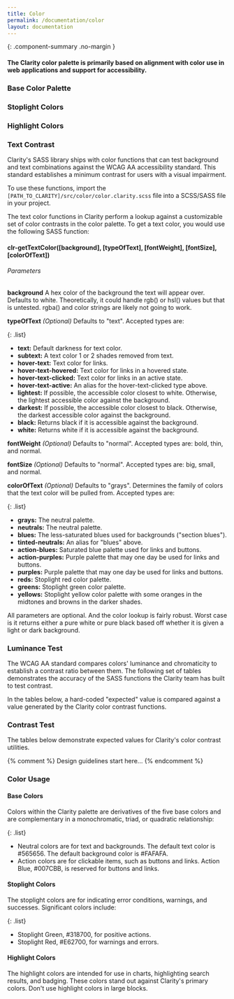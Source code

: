 ```yaml
---
title: Color
permalink: /documentation/color
layout: documentation
---
```


{: .component-summary .no-margin }
#### The Clarity color palette is primarily based on alignment with color use in web applications and support for accessibility.

### Base Color Palette

<clr-color-palette-base></clr-color-palette-base>

### Stoplight Colors

<clr-color-palette-stoplight></clr-color-palette-stoplight>

### Highlight Colors

<clr-color-palette-highlight></clr-color-palette-highlight>

### Text Contrast

Clarity's SASS library ships with color functions that can test background and text combinations against the WCAG AA accessibility standard. This standard establishes a minimum contrast for users with a visual impairment.

To use these functions, import the <code class="clr-code">[PATH_TO_CLARITY]/src/color/color.clarity.scss</code> file into a SCSS/SASS file in your project.

The text color functions in Clarity perform a lookup against a customizable set of color contrasts in the color palette. To get a text color, you would use the following SASS function:

#### clr-getTextColor([background], [typeOfText], [fontWeight], [fontSize], [colorOfText])

###### Parameters

**background**
A hex color of the background the text will appear over. Defaults to white. Theoretically, it could handle rgb() or hsl() values but that is untested. rgba() and color strings are likely not going to work.

**typeOfText**
_(Optional)_ Defaults to "text". Accepted types are:

{: .list}
- **text:** Default darkness for text color.
- **subtext:** A text color 1 or 2 shades removed from text.
- **hover-text:** Text color for links.
- **hover-text-hovered:** Text color for links in a hovered state.
- **hover-text-clicked:** Text color for links in an active state.
- **hover-text-active:** An alias for the hover-text-clicked type above.
- **lightest:** If possible, the accessible color closest to white. Otherwise, the lightest accessible color against the background.
- **darkest:** If possible, the accessible color closest to black. Otherwise, the darkest accessible color against the background.
- **black:** Returns black if it is accessible against the background.
- **white:** Returns white if it is accessible against the background.

**fontWeight**
_(Optional)_ Defaults to "normal". Accepted types are: bold, thin, and normal.

**fontSize**
_(Optional)_ Defaults to "normal". Accepted types are: big, small, and normal.

**colorOfText**
_(Optional)_ Defaults to "grays". Determines the family of colors that the text color will be pulled from. Accepted types are:

{: .list}
- **grays:** The neutral palette.
- **neutrals:** The neutral palette.
- **blues:** The less-saturated blues used for backgrounds ("section blues").
- **tinted-neutrals:** An alias for "blues" above.
- **action-blues:** Saturated blue palette used for links and buttons.
- **action-purples:** Purple palette that may one day be used for links and buttons.
- **purples:** Purple palette that may one day be used for links and buttons.
- **reds:** Stoplight red color palette.
- **greens:** Stoplight green color palette.
- **yellows:** Stoplight yellow color palette with some oranges in the midtones and browns in the darker shades.

All parameters are optional. And the color lookup is fairly robust. Worst case is it returns either a pure white or pure black based off whether it is given a light or dark background.

### Luminance Test

The WCAG AA standard compares colors' luminance and chromaticity to establish a contrast ratio between them. The following set of tables demonstrates the accuracy of the SASS functions the Clarity team has built to test contrast.

In the tables below, a hard-coded "expected" value is compared against a value generated by the Clarity color contrast functions.

<clr-color-demo-luminance></clr-color-demo-luminance>

### Contrast Test

The tables below demonstrate expected values for Clarity's color contrast utilities.

<clr-color-demo-contrast></clr-color-demo-contrast>

{% comment %}
    Design guidelines start here...
{% endcomment %}

### Color Usage

#### Base Colors
Colors within the Clarity palette are derivatives of the five base colors and are complementary in a monochromatic, triad, or quadratic relationship:

{: .list}
- Neutral colors are for text and backgrounds. The default text color is #565656.  The default background color is #FAFAFA.
- Action colors are for clickable items, such as buttons and links. Action Blue, #007CBB, is reserved for buttons and links.

#### Stoplight Colors

The stoplight colors are for indicating error conditions, warnings, and successes. Significant colors include:

{: .list}
- Stoplight Green, #318700, for positive actions.
- Stoplight Red, #E62700, for warnings and errors.

#### Highlight Colors

The highlight colors are intended for use in charts, highlighting search results, and badging. These colors stand out against Clarity's primary colors. Don't use highlight colors in large blocks.
